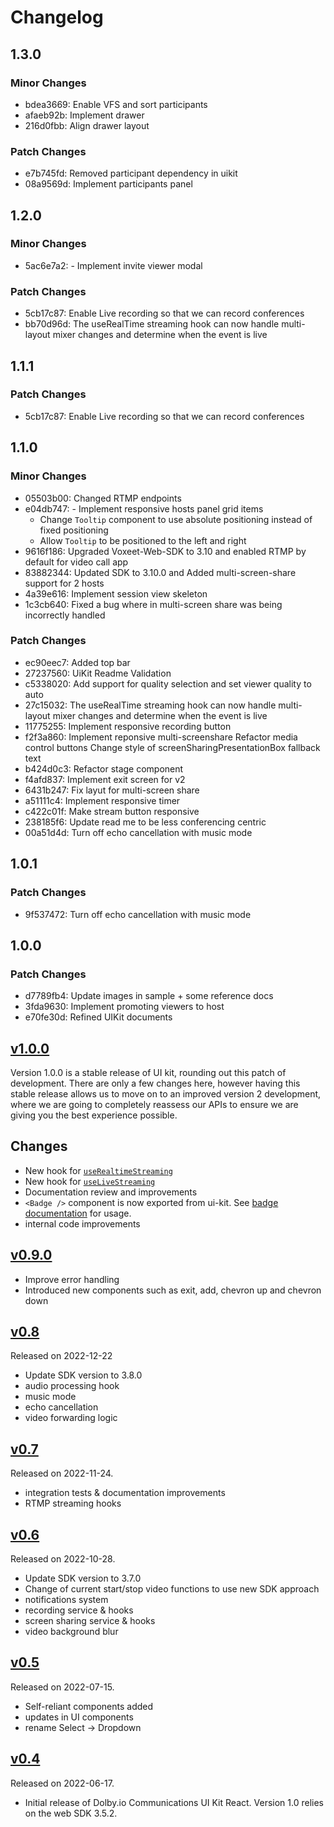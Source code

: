 # Changelog

## 1.3.0

### Minor Changes

- bdea3669: Enable VFS and sort participants
- afaeb92b: Implement drawer
- 216d0fbb: Align drawer layout

### Patch Changes

- e7b745fd: Removed participant dependency in uikit
- 08a9569d: Implement participants panel

## 1.2.0

### Minor Changes

- 5ac6e7a2: - Implement invite viewer modal

### Patch Changes

- 5cb17c87: Enable Live recording so that we can record conferences
- bb70d96d: The useRealTime streaming hook can now handle multi-layout mixer changes and determine when the event is live

## 1.1.1

### Patch Changes

- 5cb17c87: Enable Live recording so that we can record conferences

## 1.1.0

### Minor Changes

- 05503b00: Changed RTMP endpoints
- e04db747: - Implement responsive hosts panel grid items
  - Change `Tooltip` component to use absolute positioning instead of fixed positioning
  - Allow `Tooltip` to be positioned to the left and right
- 9616f186: Upgraded Voxeet-Web-SDK to 3.10 and enabled RTMP by default for video call app
- 83882344: Updated SDK to 3.10.0 and Added multi-screen-share support for 2 hosts
- 4a39e616: Implement session view skeleton
- 1c3cb640: Fixed a bug where in multi-screen share was being incorrectly handled

### Patch Changes

- ec90eec7: Added top bar
- 27237560: UiKit Readme Validation
- c5338020: Add support for quality selection and set viewer quality to auto
- 27c15032: The useRealTime streaming hook can now handle multi-layout mixer changes and determine when the event is live
- 11775255: Implement responsive recording button
- f2f3a860: Implement reponsive multi-screenshare
  Refactor media control buttons
  Change style of screenSharingPresentationBox fallback text
- b424d0c3: Refactor stage component
- f4afd837: Implement exit screen for v2
- 6431b247: Fix layut for multi-screen share
- a51111c4: Implement responsive timer
- c422c01f: Make stream button responsive
- 238185f6: Update read me to be less conferencing centric
- 00a51d4d: Turn off echo cancellation with music mode

## 1.0.1

### Patch Changes

- 9f537472: Turn off echo cancellation with music mode

## 1.0.0

### Patch Changes

- d7789fb4: Update images in sample + some reference docs
- 3fda9630: Implement promoting viewers to host
- e70fe30d: Refined UIKit documents

## [v1.0.0](https://www.npmjs.com/package/@dolbyio/comms-uikit-react/v/1.0.0)

Version 1.0.0 is a stable release of UI kit, rounding out this patch of development. There are only a few changes here, however having this stable release allows us to move on to an improved version 2 development, where we are going to completely reassess our APIs to ensure we are giving you the best experience possible.

## Changes

- New hook for [`useRealtimeStreaming`](./documentation/hooks/useRealTimeStreaming.md)
- New hook for [`useLiveStreaming`](./documentation/hooks/useLiveStreaming.md)
- Documentation review and improvements
- `<Badge />` component is now exported from ui-kit. See [badge documentation](./documentation/components/Badge.md) for usage.
- internal code improvements

## [v0.9.0](https://www.npmjs.com/package/@dolbyio/comms-uikit-react/v/0.9.0)

- Improve error handling
- Introduced new components such as exit, add, chevron up and chevron down

## [v0.8](https://www.npmjs.com/package/@dolbyio/comms-uikit-react/v/0.8.0)

Released on 2022-12-22

- Update SDK version to 3.8.0
- audio processing hook
- music mode
- echo cancellation
- video forwarding logic

## [v0.7](https://www.npmjs.com/package/@dolbyio/comms-uikit-react/v/0.7.0)

Released on 2022-11-24.

- integration tests & documentation improvements
- RTMP streaming hooks

## [v0.6](https://www.npmjs.com/package/@dolbyio/comms-uikit-react/v/0.6.0)

Released on 2022-10-28.

- Update SDK version to 3.7.0
- Change of current start/stop video functions to use new SDK approach
- notifications system
- recording service & hooks
- screen sharing service & hooks
- video background blur

## [v0.5](https://www.npmjs.com/package/@dolbyio/comms-uikit-react/v/0.5.13)

Released on 2022-07-15.

- Self-reliant components added
- updates in UI components
- rename Select -> Dropdown

## [v0.4](https://www.npmjs.com/package/@dolbyio/comms-uikit-react/v/0.4.2)

Released on 2022-06-17.

- Initial release of Dolby.io Communications UI Kit React. Version 1.0 relies on the web SDK 3.5.2.
